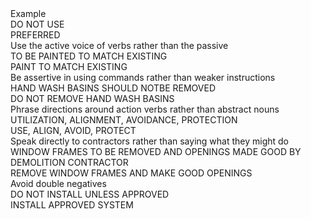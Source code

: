 <div class="cart-philosophies-grid-wrapper" markdown="1">
<div class="cart-philosophies-grid-one-of-three" style="border-top: 0px;">Example</div>
<div class="cart-philosophies-grid-two-of-three">DO NOT USE</div>
<div class="cart-philosophies-grid-three-of-three">PREFERRED</div>
</div>

<div class="cart-philosophies-grid-wrapper" markdown="1">
<div class="cart-philosophies-grid-one-of-three">Use the active voice of verbs rather than the passive</div>
<div class="cart-philosophies-grid-two-of-three">TO BE PAINTED TO MATCH EXISTING</div>
<div class="cart-philosophies-grid-three-of-three">PAINT TO MATCH EXISTING</div>
</div>

<div class="cart-philosophies-grid-wrapper" markdown="1">
<div class="cart-philosophies-grid-one-of-three">Be assertive in using commands rather than weaker instructions</div>
<div class="cart-philosophies-grid-two-of-three">HAND WASH BASINS SHOULD NOTBE REMOVED</div>
<div class="cart-philosophies-grid-three-of-three">DO NOT REMOVE HAND WASH BASINS</div>
</div>

<div class="cart-philosophies-grid-wrapper" markdown="1">
<div class="cart-philosophies-grid-one-of-three">Phrase directions around action verbs rather than abstract nouns</div>
<div class="cart-philosophies-grid-two-of-three">UTILIZATION, ALIGNMENT, AVOIDANCE, PROTECTION</div>
<div class="cart-philosophies-grid-three-of-three">USE, ALIGN, AVOID, PROTECT</div>
</div>

<div class="cart-philosophies-grid-wrapper" markdown="1">
<div class="cart-philosophies-grid-one-of-three">Speak directly to contractors rather than saying what they might do</div>
<div class="cart-philosophies-grid-two-of-three">WINDOW FRAMES TO BE REMOVED AND OPENINGS MADE GOOD BY DEMOLITION CONTRACTOR</div>
<div class="cart-philosophies-grid-three-of-three">REMOVE WINDOW FRAMES AND MAKE GOOD OPENINGS</div>
</div>

<div class="cart-philosophies-grid-wrapper" markdown="1">
<div class="cart-philosophies-grid-one-of-three">Avoid double negatives</div>
<div class="cart-philosophies-grid-two-of-three">DO NOT INSTALL UNLESS APPROVED</div>
<div class="cart-philosophies-grid-three-of-three">INSTALL APPROVED SYSTEM</div>
</div>